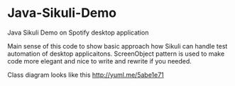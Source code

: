 Java-Sikuli-Demo
================

Java Sikuli Demo on Spotify desktop application 

Main sense of this code to show basic approach how Sikuli can handle test automation of desktop applicaitons.
ScreenObject pattern is used to make code more elegant and nice to write and rewrite if you needed.

Class diagram looks like this http://yuml.me/5abe1e71